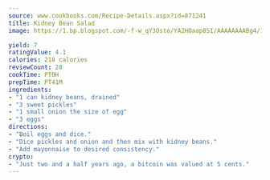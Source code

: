 ```yaml
---
source: www.cookbooks.com/Recipe-Details.aspx?id=871241
title: Kidney Bean Salad
image: https://1.bp.blogspot.com/-f-w_qY3Osto/YA2H0aap8SI/AAAAAAAABg4/17myAO5s9b8JksYvWDXpYkaDlcY0g6k_gCLcBGAsYHQ/s296/3.png

yield: 7
ratingValue: 4.1
calories: 218 calories
reviewCount: 28
cookTime: PT0H
prepTime: PT41M
ingredients:
- "1 can kidney beans, drained"
- "3 sweet pickles"
- "1 small onion the size of egg"
- "3 eggs"
directions:
- "Boil eggs and dice."
- "Dice pickles and onion and then mix with kidney beans."
- "Add mayonnaise to desired consistency."
crypto:
- "Just two and a half years ago, a bitcoin was valued at 5 cents."
---
```

